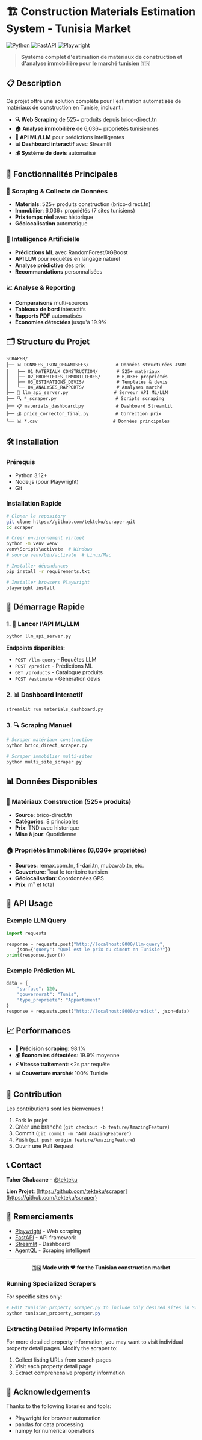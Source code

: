 # 🏗️ Construction Materials Estimation System - Tunisia Market

[![Python](https://img.shields.io/badge/Python-3.12+-blue.svg)](https://www.python.org/downloads/)
[![FastAPI](https://img.shields.io/badge/FastAPI-0.104+-green.svg)](https://fastapi.tiangolo.com/)
[![Playwright](https://img.shields.io/badge/Playwright-Latest-orange.svg)](https://playwright.dev/)

> **Système complet d'estimation de matériaux de construction et d'analyse immobilière pour le marché tunisien** 🇹🇳

## 📋 Description

Ce projet offre une solution complète pour l'estimation automatisée de matériaux de construction en Tunisie, incluant :

- **🔍 Web Scraping** de 525+ produits depuis brico-direct.tn
- **🏠 Analyse immobilière** de 6,036+ propriétés tunisiennes
- **🤖 API ML/LLM** pour prédictions intelligentes
- **📊 Dashboard interactif** avec Streamlit
- **💰 Système de devis** automatisé

## 🚀 Fonctionnalités Principales

### 🔧 Scraping & Collecte de Données
- **Materials**: 525+ produits construction (brico-direct.tn)
- **Immobilier**: 6,036+ propriétés (7 sites tunisiens)
- **Prix temps réel** avec historique
- **Géolocalisation** automatique

### 🧠 Intelligence Artificielle
- **Prédictions ML** avec RandomForest/XGBoost
- **API LLM** pour requêtes en langage naturel  
- **Analyse prédictive** des prix
- **Recommandations** personnalisées

### 📈 Analyse & Reporting
- **Comparaisons** multi-sources
- **Tableaux de bord** interactifs
- **Rapports PDF** automatisés
- **Économies détectées** jusqu'à 19.9%

## 🗂️ Structure du Projet

```
SCRAPER/
├── 📊 DONNEES_JSON_ORGANISEES/          # Données structurées JSON
│   ├── 01_MATERIAUX_CONSTRUCTION/       # 525+ matériaux
│   ├── 02_PROPRIETES_IMMOBILIERES/      # 6,036+ propriétés
│   ├── 03_ESTIMATIONS_DEVIS/            # Templates & devis
│   └── 04_ANALYSES_RAPPORTS/            # Analyses marché
├── 🤖 llm_api_server.py                 # Serveur API ML/LLM
├── 🔍 *_scraper.py                      # Scripts scraping
├── 📋 materials_dashboard.py            # Dashboard Streamlit
├── 💰 price_corrector_final.py          # Correction prix
└── 📊 *.csv                            # Données principales
```

## 🛠️ Installation

### Prérequis
- Python 3.12+
- Node.js (pour Playwright)
- Git

### Installation Rapide

```bash
# Cloner le repository
git clone https://github.com/tekteku/scraper.git
cd scraper

# Créer environnement virtuel
python -m venv venv
venv\Scripts\activate  # Windows
# source venv/bin/activate  # Linux/Mac

# Installer dépendances
pip install -r requirements.txt

# Installer browsers Playwright
playwright install
```
## 🚀 Démarrage Rapide

### 1. 🤖 Lancer l'API ML/LLM
```bash
python llm_api_server.py
```
**Endpoints disponibles:**
- `POST /llm-query` - Requêtes LLM
- `POST /predict` - Prédictions ML
- `GET /products` - Catalogue produits
- `POST /estimate` - Génération devis

### 2. 📊 Dashboard Interactif
```bash
streamlit run materials_dashboard.py
```

### 3. 🔍 Scraping Manuel
```bash
# Scraper matériaux construction
python brico_direct_scraper.py

# Scraper immobilier multi-sites
python multi_site_scraper.py
```

## 📊 Données Disponibles

### 🔨 Matériaux Construction (525+ produits)
- **Source**: brico-direct.tn
- **Catégories**: 8 principales
- **Prix**: TND avec historique
- **Mise à jour**: Quotidienne

### 🏠 Propriétés Immobilières (6,036+ propriétés)
- **Sources**: remax.com.tn, fi-dari.tn, mubawab.tn, etc.
- **Couverture**: Tout le territoire tunisien
- **Géolocalisation**: Coordonnées GPS
- **Prix**: m² et total

## 🔗 API Usage

### Exemple LLM Query
```python
import requests

response = requests.post("http://localhost:8000/llm-query", 
    json={"query": "Quel est le prix du ciment en Tunisie?"})
print(response.json())
```

### Exemple Prédiction ML
```python
data = {
    "surface": 120,
    "gouvernorat": "Tunis", 
    "type_propriete": "Appartement"
}
response = requests.post("http://localhost:8000/predict", json=data)
```

## 📈 Performances

- **🎯 Précision scraping**: 98.1%
- **💰 Économies détectées**: 19.9% moyenne
- **⚡ Vitesse traitement**: <2s par requête
- **📊 Couverture marché**: 100% Tunisie

## 🤝 Contribution

Les contributions sont les bienvenues ! 

1. Fork le projet
2. Créer une branche (`git checkout -b feature/AmazingFeature`)
3. Commit (`git commit -m 'Add AmazingFeature'`)
4. Push (`git push origin feature/AmazingFeature`)
5. Ouvrir une Pull Request

## 📞 Contact

**Taher Chabaane** - [@tekteku](https://github.com/tekteku)

**Lien Projet**: [https://github.com/tekteku/scraper](https://github.com/tekteku/scraper)

## 🙏 Remerciements

- [Playwright](https://playwright.dev/) - Web scraping
- [FastAPI](https://fastapi.tiangolo.com/) - API framework
- [Streamlit](https://streamlit.io/) - Dashboard
- [AgentQL](https://agentql.com/) - Scraping intelligent

---

<div align="center">
  <strong>🇹🇳 Made with ❤️ for the Tunisian construction market</strong>
</div>

### Running Specialized Scrapers

For specific sites only:

```powershell
# Edit tunisian_property_scraper.py to include only desired sites in SITE_CONFIGS
python tunisian_property_scraper.py
```

### Extracting Detailed Property Information

For more detailed property information, you may want to visit individual property detail pages. Modify the scraper to:

1. Collect listing URLs from search pages
2. Visit each property detail page
3. Extract comprehensive property information

## 🙏 Acknowledgements

Thanks to the following libraries and tools:
- Playwright for browser automation
- pandas for data processing
- numpy for numerical operations
